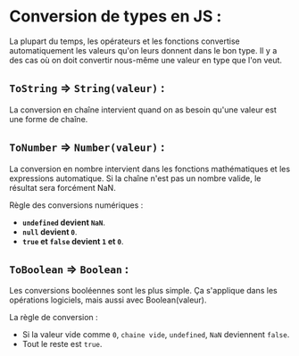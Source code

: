 # Conversion de types en JS :

La plupart du temps, les opérateurs et les fonctions convertise automatiquement les valeurs qu'on leurs donnent dans le bon type. Il y a des cas où on doit convertir nous-même une valeur en type que l'on veut.

## `ToString` => `String(valeur)` :

La conversion en chaîne intervient quand on as besoin qu'une valeur est une forme de chaîne.

## `ToNumber` => `Number(valeur)` :

La conversion en nombre intervient dans les fonctions mathématiques et les expressions automatique. Si la chaîne n'est pas un nombre valide, le résultat sera forcément NaN.

Règle des conversions numériques :
- **`undefined` devient `NaN`**.
- **`null` devient `0`**.
- **`true` et `false` devient `1` et `0`**.

## `ToBoolean` => `Boolean` :

Les conversions booléennes sont les plus simple. Ça s'applique dans les opérations logiciels, mais aussi avec Boolean(valeur).

La règle de conversion :
- Si la valeur vide comme `0`, `chaine vide`, `undefined`, `NaN` deviennent `false`.
- Tout le reste est `true`.
